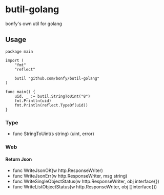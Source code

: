 # butil-golang
bonfy's own util for golang

## Usage

```golang
package main

import (
	"fmt"
	"reflect"

	butil "github.com/bonfy/butil-golang"
)

func main() {
	uid, _ := butil.StringToUint("8")
	fmt.Println(uid)
	fmt.Println(reflect.TypeOf(uid))
}
```

### Type

* func StringToUint(s string) (uint, error)


### Web

#### Return Json

* func WriteJsonOK(w http.ResponseWriter) 
* func WriteJsonErr(w http.ResponseWriter, msg string)
* func WriteSingleObjectStatus(w http.ResponseWriter, obj interface{})
* func WriteListObjectStatus(w http.ResponseWriter, obj []interface{})  
